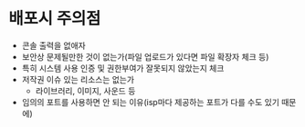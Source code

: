 # 배포시 주의점

- 콘솔 출력을 없애자
- 보안상 문제될만한 것이 없는가(파일 업로드가 있다면 파일 확장자 체크 등)
- 특히 시스템 사용 인증 및 권한부여가 잘못되지 않았는지 체크
- 저작권 이슈 있는 리소스는 없는가
  - 라이브러리, 이미지, 사운드 등
- 임의의 포트를 사용하면 안 되는 이유(isp마다 제공하는 포트가 다를 수도 있기 때문에)